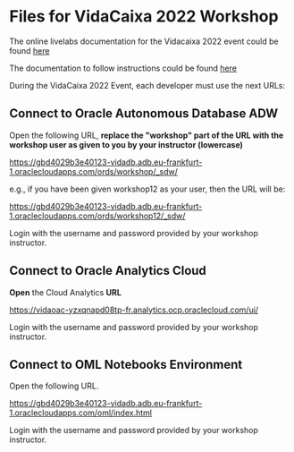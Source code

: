 # Files for VidaCaixa 2022 Workshop

The online livelabs documentation for the Vidacaixa 2022 event could be found [here](https://operard.github.io/learning-library/analytics-library/redbull-multitenant/workshops/freetier/?lab=intro) 

The documentation to follow instructions could be found [here](https://github.com/operard/vidacaixa2022/blob/main/doc/vidacaixa_Learn%20Analytics%20and%20Machine%20Learning%20with%20Red%20Bull%2023-MAY-2022.pdf)

During the VidaCaixa 2022 Event, each developer must use the next URLs: 


## Connect to Oracle Autonomous Database ADW

Open the following URL, **replace the "workshop" part of the URL with the workshop user as given to you by your instructor (lowercase)**

   https://gbd4029b3e40123-vidadb.adb.eu-frankfurt-1.oraclecloudapps.com/ords/workshop/_sdw/

   e.g., if you have been given workshop12 as your user, then the URL will be:

   https://gbd4029b3e40123-vidadb.adb.eu-frankfurt-1.oraclecloudapps.com/ords/workshop12/_sdw/

   Login with the username and password provided by your workshop instructor.

## Connect to Oracle Analytics Cloud

**Open** the Cloud Analytics **URL** 

   https://vidaoac-yzxqnapd08tp-fr.analytics.ocp.oraclecloud.com/ui/
   
   Login with the username and password provided by your workshop instructor.
   
   
## Connect to OML Notebooks Environment

Open the following URL.

   https://gbd4029b3e40123-vidadb.adb.eu-frankfurt-1.oraclecloudapps.com/oml/index.html

   Login with the username and password provided by your workshop instructor.

